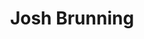 ---
short_name: joshbrunning
title: Josh Brunning
position: SLLET Student<br>Radio Host
email: hello@josh.me.uk
twitter: _josh_justjosh
github: josh-justjosh
linkedin: joshua-brunning
#patreon: joshbrunning
rss: https://blog.josh.me.uk/feed.xml
photo: https://pbs.twimg.com/profile_images/1451274575183024128/7dTpWnMl_400x400.jpg
---